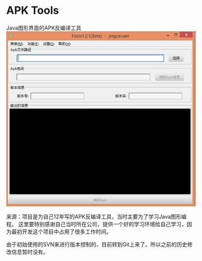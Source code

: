 # APK Tools
Java图形界面的APK反编译工具
![主界面](screenshot/home_page.jpg)


来源：项目是为自己12年写的APK反编译工具，当时主要为了学习Java图形编程。
这里要特别感谢自己当时所在公司，提供一个好的学习环境给自己学习，因为最初开发这个项目中占用了很多工作时间。

由于初始使用的SVN来进行版本控制的，目前转到Git上来了。所以之前的历史修改信息暂时没有。

